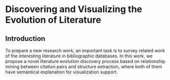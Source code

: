 # Discovering and Visualizing the Evolution of Literature


## Introduction
To prepare a new research work, an important task is to survey related work of the interesting literature in bibliographic databases. In this work, we propose a novel literature evolution discovery process based on relationship mining between citation pairs and structure extraction, where both of them have semantical explanation for visualization support.
